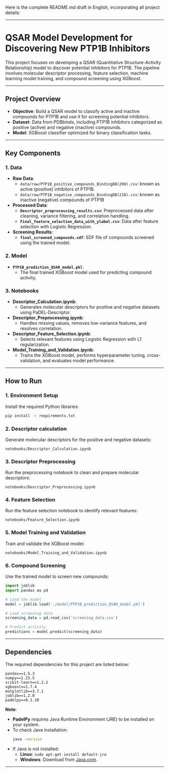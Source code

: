 Here is the complete README.md draft in English, incorporating all project details:

---

# **QSAR Model Development for Discovering New PTP1B Inhibitors**

This project focuses on developing a QSAR (Quantitative Structure-Activity Relationship) model to discover potential inhibitors for PTP1B. The pipeline involves molecular descriptor processing, feature selection, machine learning model training, and compound screening using XGBoost.

---

## **Project Overview**

- **Objective**: Build a QSAR model to classify active and inactive compounds for PTP1B and use it for screening potential inhibitors.
- **Dataset**: Data from PDBbinds, including PTP1B inhibitors categorized as positive (active) and negative (inactive) compounds.
- **Model**: XGBoost classifier optimized for binary classification tasks.

---

## **Key Components**

### **1. Data**
- **Raw Data**:
  - `data/raw/PTP1B_positive_compounds_BindingDB(200).csv`: known as active (positive) inhibitors of PTP1B.
  - `data/raw/PTP1B_negative_compounds_BindingDB(218).csv`: known as inactive (negative) compounds of PTP1B
- **Processed Data**:
  - **`Descriptor_preprocessing_results.csv`**: Preprocessed data after cleaning, variance filtering, and correlation handling.
  - **`Final_feature_selection_data_with_ylabel.csv`**: Data after feature selection with Logistic Regression.
- **Screening Results**:
  - **`final_screened_compounds.sdf`**: SDF file of compounds screened using the trained model.

### **2. Model**
- **`PTP1B_prediction_QSAR_model.pkl`**:
  - The final trained XGBoost model used for predicting compound activity.

### **3. Notebooks**
- **Descriptor_Calculation.ipynb**:
  - Generates molecular descriptors for positive and negative datasets using PaDEL-Descriptor.
- **Descriptor_Preprocessing.ipynb**:
  - Handles missing values, removes low-variance features, and resolves correlation.
- **Descriptor_Feature_Selection.ipynb**:
  - Selects relevant features using Logistic Regression with L1 regularization.
- **Model_Training_and_Validation.ipynb**:
  - Trains the XGBoost model, performs hyperparameter tuning, cross-validation, and evaluates model performance.

---

## **How to Run**

### **1. Environment Setup**
Install the required Python libraries:
```bash
pip install -r requirements.txt
```

### **2. Descriptor calculation**
Generate molecular descriptors for the positive and negative datasets:
```plaintext
notebooks/Descriptor_Calculation.ipynb
```

### **3. Descriptor Preprocessing**
Run the preprocessing notebook to clean and prepare molecular descriptors:
```plaintext
notebooks/Descriptor_Preprocessing.ipynb
```

### **4. Feature Selection**
Run the feature selection notebook to identify relevant features:
```plaintext
notebooks/Feature_Selection.ipynb
```

### **5. Model Training and Validation**
Train and validate the XGBoost model:
```plaintext
notebooks/Model_Training_and_Validation.ipynb
```

### **6. Compound Screening**
Use the trained model to screen new compounds:
```python
import joblib
import pandas as pd

# Load the model
model = joblib.load('./model/PTP1B_prediction_QSAR_model.pkl')

# Load screening data
screening_data = pd.read_csv('screening_data.csv')

# Predict activity
predictions = model.predict(screening_data)
```

---

## **Dependencies**

The required dependencies for this project are listed below:

```plaintext
pandas==1.5.3
numpy==1.23.5
scikit-learn==1.2.2
xgboost==1.7.4
matplotlib==3.7.1
joblib==1.2.0
padelpy==0.1.10
```

**Note**: 
- **PadelPy** requires Java Runtime Environment (JRE) to be installed on your system.
- To check Java installation:
  ```bash
  java -version
  ```
- If Java is not installed:
  - **Linux**: `sudo apt-get install default-jre`
  - **Windows**: Download from [Java.com](https://www.java.com/download/).

---
